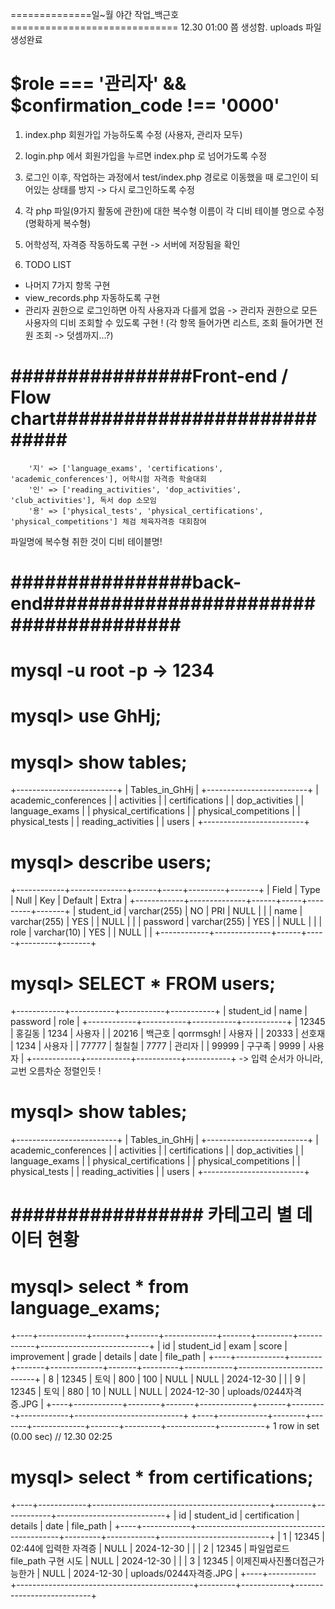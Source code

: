  ==============일~월 야간 작업_백근호=============================
 12.30 01:00 쯤 생성함.
 uploads 파일 생성완료 
 
# $role === '관리자' && $confirmation_code !== '0000'
1. index.php 회원가입 가능하도록 수정 (사용자, 관리자 모두)
2. login.php 에서 회원가입을 누르면 index.php 로 넘어가도록 수정
3. 로그인 이후, 작업하는 과정에서 test/index.php 경로로 이동했을 때 로그인이 되어있는 상태를 방지 -> 다시 로그인하도록 수정 
4. 각 php 파일(9가지 활동에 관한)에 대한 복수형 이름이 각 디비 테이블 명으로 수정 (명확하게 복수형)
5. 어학성적, 자격증 작동하도록 구현 -> 서버에 저장됨을 확인 

100. TODO LIST 
- 나머지 7가지 항목 구현
- view_records.php 자동하도록 구현
- 관리자 권한으로 로그인하면 아직 사용자과 다를게 없음
      -> 관리자 권한으로 모든 사용자의 디비 조회할 수 있도록 구현 ! (각 항목 들어가면 리스트, 조회 들어가면 전원 조회 -> 덧셈까지...?)
	  

# ################Front-end / Flow chart############################
        '지' => ['language_exams', 'certifications', 'academic_conferences'], 어학시험 자격증 학술대회
        '인' => ['reading_activities', 'dop_activities', 'club_activities'], 독서 dop 소모임 
        '용' => ['physical_tests', 'physical_certifications', 'physical_competitions'] 체검 체육자격증 대회참여 
		
파일명에 복수형 취한 것이 디비 테이블명! 
# ################back-end#######################################
# mysql -u root -p     -> 1234
# mysql> use GhHj;
# mysql> show tables;
+-------------------------+
| Tables_in_GhHj          |
+-------------------------+
| academic_conferences    |
| activities              |
| certifications          |
| dop_activities          |
| language_exams          |
| physical_certifications |
| physical_competitions   |
| physical_tests          |
| reading_activities      |
| users                   |
+-------------------------+
# mysql> describe users;
+------------+--------------+------+-----+---------+-------+
| Field      | Type         | Null | Key | Default | Extra |
+------------+--------------+------+-----+---------+-------+
| student_id | varchar(255) | NO   | PRI | NULL    |       |
| name       | varchar(255) | YES  |     | NULL    |       |
| password   | varchar(255) | YES  |     | NULL    |       |
| role       | varchar(10)  | YES  |     | NULL    |       |
+------------+--------------+------+-----+---------+-------+
# mysql> SELECT * FROM users;
+------------+-----------+-----------+-----------+
| student_id | name      | password  | role      |
+------------+-----------+-----------+-----------+
| 12345      | 홍길동    | 1234      | 사용자    |
| 20216      | 백근호    | qorrmsgh! | 사용자    |
| 20333      | 선호재    | 1234      | 사용자    |
| 77777      | 칠칠칠    | 7777      | 관리자    |
| 99999      | 구구족    | 9999      | 사용자    |
+------------+-----------+-----------+-----------+
-> 입력 순서가 아니라, 교번 오름차순 정렬인듯 ! 
# mysql> show tables;  ################################################################################################################## 
+-------------------------+
| Tables_in_GhHj          |
+-------------------------+
| academic_conferences    |
| activities              |
| certifications          |
| dop_activities          |
| language_exams          |
| physical_certifications |
| physical_competitions   |
| physical_tests          |
| reading_activities      |
| users                   |
+-------------------------+
# ################# 카테고리 별 데이터 현황
# mysql> select * from language_exams;
+----+------------+--------+-------+-------------+-------+---------+------------+---------------------------+
| id | student_id | exam   | score | improvement | grade | details | date       | file_path                 |
+----+------------+--------+-------+-------------+-------+---------+------------+---------------------------+
|  8 | 12345      | 토익   |   800 |         100 | NULL  | NULL    | 2024-12-30 |                           |
|  9 | 12345      | 토익   |   880 |          10 | NULL  | NULL    | 2024-12-30 | uploads/0244자격증.JPG    |
+----+------------+--------+-------+-------------+-------+---------+------------+---------------------------+
+----+------------+--------+-------+-------------+-------+---------+------------+-----------+
1 row in set (0.00 sec) // 12.30 02:25

# mysql> select * from certifications;
+----+------------+--------------------------------------------+---------+------------+---------------------------+
| id | student_id | certification                              | details | date       | file_path                 |
+----+------------+--------------------------------------------+---------+------------+---------------------------+
|  1 | 12345      | 02:44에 입력한 자격증                      | NULL    | 2024-12-30 |                           |
|  2 | 12345      | 파일업로드 file_path 구현 시도             | NULL    | 2024-12-30 |                           |
|  3 | 12345      | 이제진짜사진폴더접근가능한가               | NULL    | 2024-12-30 | uploads/0244자격증.JPG    |
+----+------------+--------------------------------------------+---------+------------+---------------------------+
